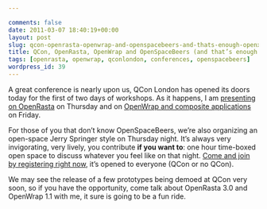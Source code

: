 ```yaml
---

comments: false
date: 2011-03-07 18:40:19+00:00
layout: post
slug: qcon-openrasta-openwrap-and-openspacebeers-and-thats-enough-openxxx-things-for-now
title: QCon, OpenRasta, OpenWrap and OpenSpaceBeers (and that’s enough OpenXxx things for now)
tags: [openrasta, openwrap, qconlondon, conferences, openspacebeers]
wordpress_id: 39
---
```


A great conference is nearly upon us, QCon London has opened its doors today for the first of two days of workshops. As it happens, I am [presenting on OpenRasta](http://qconlondon.com/london-2011/presentation/Building+a+ReSTful+architecture+on+.net+with+OpenRasta) on Thursday and on [OpenWrap and composite applications](http://qconlondon.com/london-2011/presentation/Building+composite+applications+in+a+package-managed+world) on Friday.

For those of you that don’t know OpenSpaceBeers, we’re also organizing an open-space Jerry Springer style on Thursday night. It’s always very invigorating, very lively, you contribute **if you want to**: one hour time-boxed open space to discuss whatever you feel like on that night. [Come and join by registering right now](https://secure.trifork.com/london-2011/freeevent/register.jsp?eventOID=3029), it’s opened to everyone (QCon or no QCon).

We may see the release of a few prototypes being demoed at QCon very soon, so if you have the opportunity, come talk about OpenRasta 3.0 and OpenWrap 1.1 with me, it sure is going to be a fun ride.
